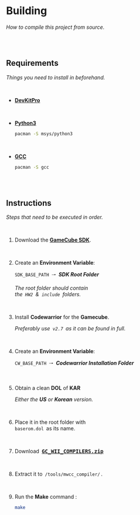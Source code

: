 
# Building

*How to compile this project from source.*

<br>
<br>

## Requirements
 
*Things you need to install in beforehand.*

<br>

- **[DevKitPro]**

<br>

- **[Python3]**

    ```sh
    pacman -S msys/python3
    ```

<br>

- **[GCC]**

    ```sh
    pacman -S gcc
    ```

<br>
<br>

## Instructions

*Steps that need to be executed in order.*

<br>

1.  Download the **[GameCube SDK]**.

    <br>

2.  Create an **Environment Variable**:

    `SDK_BASE_PATH`  🠒  ***SDK Root Folder***

    *The root folder should contain* <br>
    *the  `HW2`  &  `include`  folders.*

    <br>

3.  Install **Codewarrior** for the **Gamecube**.

    *Preferably use  `v2.7`  as it can be found in full.*

    <br>

4.  Create an **Environment Variable**:

    `CW_BASE_PATH`  🠒  ***Codewarrior Installation Folder***
    
    <br>

5.  Obtain a clean **DOL** of **KAR**

    *Either the **US** or **Korean** version.*

    <br>

6.  Place it in the root folder with <br>
    `baserom.dol`  as its name.

    <br>

7.  Download <kbd>**[GC_WII_COMPILERS.zip][GC]**</kbd>

    <br>

8.  Extract it to  `/tools/mwcc_compiler/` .

    <br>

9.  Run the **Make** command :

    ```sh
    make
    ```

<br>


<!----------------------------------------------------------------------------->

[GameCube SDK]: https://archive.org/details/GameCubeSDK
[DevKitPro]: https://devkitpro.org/wiki/Getting_Started
[Python3]: https://www.python.org/
[GCC]: https://gcc.gnu.org/
[GC]: https://cdn.discordapp.com/attachments/727918646525165659/917185027656286218/GC_WII_COMPILERS.zip
